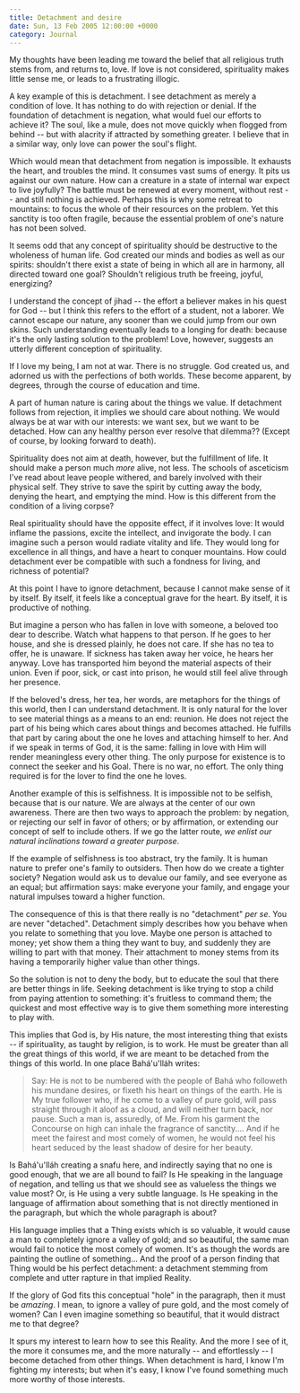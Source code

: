 ```yaml
---
title: Detachment and desire
date: Sun, 13 Feb 2005 12:00:00 +0000
category: Journal
---
```


My thoughts have been leading me toward the belief that all religious
truth stems from, and returns to, love.  If love is not considered,
spirituality makes little sense me, or leads to a frustrating illogic.

A key example of this is detachment.  I see detachment as merely a
condition of love.  It has nothing to do with rejection or denial.  If
the foundation of detachment is negation, what would fuel our efforts to
achieve it?  The soul, like a mule, does not move quickly when flogged
from behind -- but with alacrity if attracted by something greater.  I
believe that in a similar way, only love can power the soul's flight.

Which would mean that detachment from negation is impossible.  It
exhausts the heart, and troubles the mind.  It consumes vast sums of
energy.  It pits us against our own nature.  How can a creature in a
state of internal war expect to live joyfully?  The battle must be
renewed at every moment, without rest -- and still nothing is achieved.
Perhaps this is why some retreat to mountains: to focus the whole of
their resources on the problem.  Yet this sanctity is too often fragile,
because the essential problem of one's nature has not been solved.

It seems odd that any concept of spirituality should be destructive to
the wholeness of human life.  God created our minds and bodies as well
as our spirits: shouldn't there exist a state of being in which all are
in harmony, all directed toward one goal?  Shouldn't religious truth be
freeing, joyful, energizing?

I understand the concept of jihad -- the effort a believer makes in his
quest for God -- but I think this refers to the effort of a student, not
a laborer.  We cannot escape our nature, any sooner than we could jump
from our own skins.  Such understanding eventually leads to a longing
for death: because it's the only lasting solution to the problem!  Love,
however, suggests an utterly different conception of spirituality.

If I love my being, I am not at war.  There is no struggle.  God created
us, and adorned us with the perfections of both worlds.  These become
apparent, by degrees, through the course of education and time.

A part of human nature is caring about the things we value.  If
detachment follows from rejection, it implies we should care about
nothing.  We would always be at war with our interests: we want sex, but
we want to be detached.  How can any healthy person ever resolve that
dilemma??  (Except of course, by looking forward to death).

Spirituality does not aim at death, however, but the fulfillment of
life.  It should make a person much *more* alive, not less.  The schools
of asceticism I've read about leave people withered, and barely involved
with their physical self.  They strive to save the spirit by cutting
away the body, denying the heart, and emptying the mind.  How is this
different from the condition of a living corpse?

Real spirituality should have the opposite effect, if it involves love:
It would inflame the passions, excite the intellect, and invigorate the
body.  I can imagine such a person would radiate vitality and life.
They would long for excellence in all things, and have a heart to
conquer mountains.  How could detachment ever be compatible with such a
fondness for living, and richness of potential?

At this point I have to ignore detachment, because I cannot make sense
of it by itself.  By itself, it feels like a conceptual grave for the
heart.  By itself, it is productive of nothing.

But imagine a person who has fallen in love with someone, a beloved too
dear to describe.  Watch what happens to that person.  If he goes to her
house, and she is dressed plainly, he does not care.  If she has no tea
to offer, he is unaware.  If sickness has taken away her voice, he hears
her anyway.  Love has transported him beyond the material aspects of
their union.  Even if poor, sick, or cast into prison, he would still
feel alive through her presence.

If the beloved's dress, her tea, her words, are metaphors for the things
of this world, then I can understand detachment.  It is only natural for
the lover to see material things as a means to an end: reunion.  He does
not reject the part of his being which cares about things and becomes
attached.  He fulfills that part by caring about the one he loves and
attaching himself to her.  And if we speak in terms of God, it is the
same: falling in love with Him will render meaningless every other
thing.  The only purpose for existence is to connect the seeker and his
Goal.  There is no war, no effort.  The only thing required is for the
lover to find the one he loves.

Another example of this is selfishness.  It is impossible not to be
selfish, because that is our nature.  We are always at the center of our
own awareness.  There are then two ways to approach the problem: by
negation, or rejecting our self in favor of others; or by affirmation,
or extending our concept of self to include others.  If we go the latter
route, *we enlist our natural inclinations toward a greater purpose*.

If the example of selfishness is too abstract, try the family.  It is
human nature to prefer one's family to outsiders.  Then how do we create
a tighter society?  Negation would ask us to devalue our family, and see
everyone as an equal; but affirmation says: make everyone your family,
and engage your natural impulses toward a higher function.

The consequence of this is that there really is no "detachment" *per se*.
You are never "detached".  Detachment simply describes how you behave
when you relate to something that you love.  Maybe one person is
attached to money; yet show them a thing they want to buy, and suddenly
they are willing to part with that money.  Their attachment to money
stems from its having a temporarily higher value than other things.

So the solution is not to deny the body, but to educate the soul that
there are better things in life.  Seeking detachment is like trying to
stop a child from paying attention to something: it's fruitless to
command them; the quickest and most effective way is to give them
something more interesting to play with.

This implies that God is, by His nature, the most interesting thing that
exists -- if spirituality, as taught by religion, is to work.  He must
be greater than all the great things of this world, if we are meant to
be detached from the things of this world.  In one place Bahá'u'lláh
writes:

> Say: He is not to be numbered with the people of Bahá who followeth
> his mundane desires, or fixeth his heart on things of the earth.  He
> is My true follower who, if he come to a valley of pure gold, will
> pass straight through it aloof as a cloud, and will neither turn back,
> nor pause.  Such a man is, assuredly, of Me.  From his garment the
> Concourse on high can inhale the fragrance of sanctity....  And if he
> meet the fairest and most comely of women, he would not feel his heart
> seduced by the least shadow of desire for her beauty.

Is Bahá'u'lláh creating a snafu here, and indirectly saying that no one
is good enough, that we are all bound to fail?  Is He speaking in the
language of negation, and telling us that we should see as valueless the
things we value most?  Or, is He using a very subtle language.  Is He
speaking in the language of affirmation about something that is not
directly mentioned in the paragraph, but which the whole paragraph is
about?

His language implies that a Thing exists which is so valuable, it would
cause a man to completely ignore a valley of gold; and so beautiful, the
same man would fail to notice the most comely of women.  It's as though
the words are painting the outline of something...  And the proof of a
person finding that Thing would be his perfect detachment: a detachment
stemming from complete and utter rapture in that implied Reality.

If the glory of God fits this conceptual "hole" in the paragraph, then
it must be *amazing*.  I mean, to ignore a valley of pure gold, and the
most comely of women?  Can I even imagine something so beautiful, that
it would distract me to that degree?

It spurs my interest to learn how to see this Reality.  And the more I
see of it, the more it consumes me, and the more naturally -- and
effortlessly -- I become detached from other things.  When detachment is
hard, I know I'm fighting my interests; but when it's easy, I know I've
found something much more worthy of those interests.


